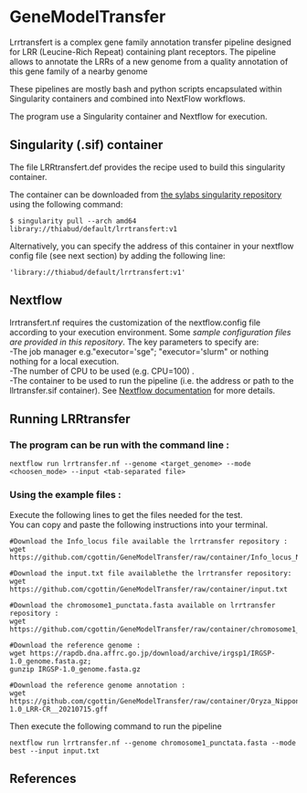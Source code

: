 # GeneModelTransfer
Lrrtransfert is a complex gene family annotation transfer pipeline designed for LRR (Leucine-Rich Repeat) containing plant receptors. 
The pipeline allows to annotate the LRRs of a new genome from a quality annotation of this gene family of a nearby genome  

These pipelines are mostly bash and python scripts encapsulated within Singularity containers and combined into NextFlow workflows.

The program use a Singularity container and Nextflow for execution.


## Singularity (.sif) container

The file LRRtransfert.def provides the recipe used to build this singularity container.

The container can be downloaded from [the sylabs singularity repository](https://sylabs.io/) using the following command: 
```
$ singularity pull --arch amd64 library://thiabud/default/lrrtransfert:v1
```

Alternatively, you can specify the address of this container in your nextflow config file (see next section) by adding the following line:
```
'library://thiabud/default/lrrtransfert:v1'    
```


## Nextflow 
lrrtransfert.nf requires the customization of the nextflow.config file according to your execution environment. Some *sample configuration files are provided in this repository*. The key parameters to specify are:   
-The job manager e.g."executor='sge"; "executor='slurm" or nothing  nothing for a local execution.  
-The number of CPU to be used (e.g. CPU=100) .  
-The container to be used to run the pipeline (i.e. the address or path to the llrtransfer.sif container). 
See [Nextflow documentation](https://www.nextflow.io/docs/latest/config.html) for more details.

## Running LRRtransfer
### The program can be run with the command line :
```
nextflow run lrrtransfer.nf --genome <target_genome> --mode <choosen_mode> --input <tab-separated file>
```
### Using the example files :   
Execute the following lines to get the files needed for the test.  
You can copy and paste the following instructions into your terminal.
```
#Download the Info_locus file available the lrrtransfer repository :
wget https://github.com/cgottin/GeneModelTransfer/raw/container/Info_locus_Nipponbare.txt

#Download the input.txt file availablethe the lrrtransfer repository:
wget https://github.com/cgottin/GeneModelTransfer/raw/container/input.txt

#Download the chromosome1_punctata.fasta available on lrrtransfer repository :
wget https://github.com/cgottin/GeneModelTransfer/raw/container/chromosome1_punctata.fasta

#Download the reference genome : 
wget https://rapdb.dna.affrc.go.jp/download/archive/irgsp1/IRGSP-1.0_genome.fasta.gz;
gunzip IRGSP-1.0_genome.fasta.gz

#Download the reference genome annotation : 
wget https://github.com/cgottin/GeneModelTransfer/raw/container/Oryza_Nipponbare_IRGSP-1.0_LRR-CR__20210715.gff
```
Then execute the following command to run the pipeline
```
nextflow run lrrtransfer.nf --genome chromosome1_punctata.fasta --mode best --input input.txt
```
## References
